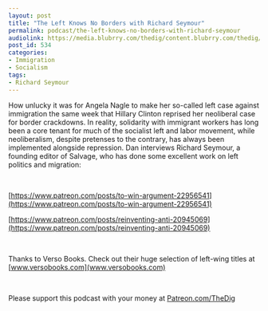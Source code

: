 ```yaml
---
layout: post
title: "The Left Knows No Borders with Richard Seymour"
permalink: podcast/the-left-knows-no-borders-with-richard-seymour
audiolink: https://media.blubrry.com/thedig/content.blubrry.com/thedig/The_Dig_-_EP_166_-_Seymour.mp3
post_id: 534
categories: 
- Immigration
- Socialism
tags: 
- Richard Seymour
---
```


How unlucky it was for Angela Nagle to make her so-called left case against immigration the same week that Hillary Clinton reprised her neoliberal case for border crackdowns. In reality, solidarity with immigrant workers has long been a core tenant for much of the socialist left and labor movement, while neoliberalism, despite pretenses to the contrary, has always been implemented alongside repression. Dan interviews Richard Seymour, a founding editor of Salvage, who has done some excellent work on left politics and migration:

 

[https://www.patreon.com/posts/to-win-argument-22956541](https://www.patreon.com/posts/to-win-argument-22956541)

[https://www.patreon.com/posts/reinventing-anti-20945069](https://www.patreon.com/posts/reinventing-anti-20945069)

 

Thanks to Verso Books. Check out their huge selection of left-wing titles at 
[www.versobooks.com](www.versobooks.com)

 

Please support this podcast with your money at 
[Patreon.com/TheDig](Patreon.com/TheDig)

 

 
